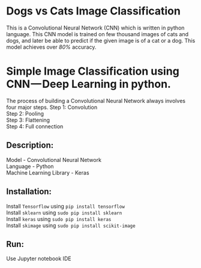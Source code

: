 # Dogs vs Cats Image Classification
This is a Convolutional Neural Network (CNN) which is written in python language. This CNN model is trained on few thousand images of cats and dogs, and later be able to predict if the given image is of a cat or a dog. This model achieves over *80%* accuracy.

# Simple Image Classification using CNN — Deep Learning in python.
The process of building a Convolutional Neural Network always involves four major steps.
Step 1: Convolution <br />
Step 2: Pooling <br />
Step 3: Flattening <br />
Step 4: Full connection <br />

## Description:
Model - Convolutional Neural Network <br />
Language - Python <br />
Machine Learning Library - Keras <br />

## Installation:
Install `Tensorflow` using `pip install tensorflow` <br />
Install `sklearn` using `sudo pip install sklearn` <br />
Install `keras` using `sudo pip install keras` <br />
Install `skimage` using `sudo pip install scikit-image` <br />

## Run:
Use Jupyter notebook IDE
